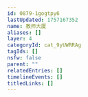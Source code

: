```yaml
---
id: 0879-1gogtpy6
lastUpdated: 1757167352
name: 教师大厦
aliases: []
layer: 4
categoryId: cat_9yUWRRAg
tagIds: []
nsfw: false
parent: ""
relatedEntries: []
timelineEvents: []
titledLinks: []
---
```


